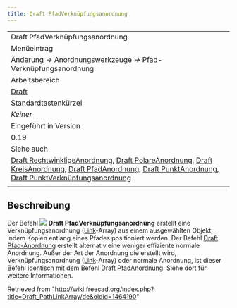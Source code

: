 ```yaml
---
title: Draft PfadVerknüpfungsanordnung
---
```

|  |
| --- |
| Draft PfadVerknüpfungsanordnung |
| Menüeintrag |
| Änderung → Anordnungswerkzeuge → Pfad-Verknüpfungsanordnung |
| Arbeitsbereich |
| [Draft](/Draft_Workbench/de "Draft Workbench/de") |
| Standardtastenkürzel |
| *Keiner* |
| Eingeführt in Version |
| 0.19 |
| Siehe auch |
| [Draft RechtwinkligeAnordnung](/Draft_OrthoArray/de "Draft OrthoArray/de"), [Draft PolareAnordnung](/Draft_PolarArray/de "Draft PolarArray/de"), [Draft KreisAnordnung](/Draft_CircularArray/de "Draft CircularArray/de"), [Draft PfadAnordnung](/Draft_PathArray/de "Draft PathArray/de"), [Draft PunktAnordnung](/Draft_PointArray/de "Draft PointArray/de"), [Draft PunktVerknüpfungsanordnung](/Draft_PointLinkArray/de "Draft PointLinkArray/de") |
|  |

## Beschreibung

Der Befehl ![](/images/Draft_PathLinkArray.svg) **Draft PfadVerknüpfungsanordnung** erstellt eine Verknüpfungsanordnung ([Link](/App_Link/de "App Link/de")-Array) aus einem ausgewählten Objekt, indem Kopien entlang eines Pfades positioniert werden. Der Befehl [Draft Pfad-Anordnung](/Draft_PathArray/de "Draft PathArray/de") erstellt alternativ eine weniger effiziente normale Anordnung. Außer der Art der Anordnung die erstellt wird, Verknüpfungsanordnung ([Link](/App_Link/de "App Link/de")-Array) oder normale Anordnung, ist dieser Befehl identisch mit dem Befehl [Draft PfadAnordnung](/Draft_PathArray/de "Draft PathArray/de"). Siehe dort für weitere Informationen.

Retrieved from "<http://wiki.freecad.org/index.php?title=Draft_PathLinkArray/de&oldid=1464190>"